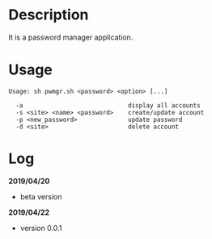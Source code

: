 # Description

It is a password manager application.

# Usage

```
Usage: sh pwmgr.sh <password> <option> [...]

  -a                             display all accounts
  -s <site> <name> <password>    create/update account
  -p <new_password>              update password
  -d <site>                      delete account
```

# Log

**2019/04/20**

- beta version

**2019/04/22**

- version 0.0.1
